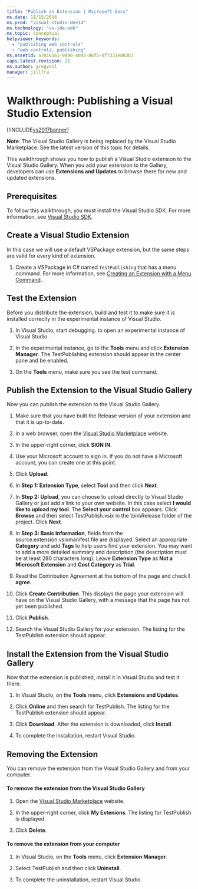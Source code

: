 ```yaml
---
title: "Publish an Extension | Microsoft Docs"
ms.date: 11/15/2016
ms.prod: "visual-studio-dev14"
ms.technology: "vs-ide-sdk"
ms.topic: conceptual
helpviewer_keywords:
  - "publishing web controls"
  - "web controls, publishing"
ms.assetid: a7816161-0490-4043-86f5-0f7331ed83b3
caps.latest.revision: 21
ms.author: gregvanl
manager: jillfra
---
```

# Walkthrough: Publishing a Visual Studio Extension
[!INCLUDE[vs2017banner](../includes/vs2017banner.md)]

**Note**: The Visual Studio Gallery is being replaced by the Visual Studio Marketplace. See the latest version of this topic for details.

This walkthrough shows you how to publish a Visual Studio extension to the Visual Studio Gallery. When you add your extension to the Gallery, developers can use **Extensions and Updates** to browse there for new and updated extensions.

## Prerequisites
 To follow this walkthrough, you must install the Visual Studio SDK. For more information, see [Visual Studio SDK](../extensibility/visual-studio-sdk.md).

## Create a Visual Studio Extension
 In this case we will use a default VSPackage extension, but the same steps are valid for every kind of extension.

1. Create a VSPackage in C# named `TestPublishing` that has a menu command. For more information, see [Creating an Extension with a Menu Command](../extensibility/creating-an-extension-with-a-menu-command.md).

## Test the Extension
 Before you distribute the extension, build and test it to make sure it is installed correctly in the experimental instance of Visual Studio.

1. In Visual Studio, start debugging. to open an experimental instance of Visual Studio.

2. In the experimental instance, go to the **Tools** menu and click **Extension Manager**. The TestPublishing extension should appear in the center pane and be enabled.

3. On the **Tools** menu, make sure you see the test command.

## Publish the Extension to the Visual Studio Gallery
 Now you can publish the extension to the Visual Studio Gallery.

1. Make sure that you have built the Release version of your extension and that it is up-to-date.

2. In a web browser, open the [Visual Studio Marketplace](https://marketplace.visualstudio.com/) website.

3. In the upper-right corner, click **SIGN IN**.

4. Use your Microsoft account to sign in. If you do not have a Microsoft account, you can create one at this point.

5. Click **Upload**.

6. In **Step 1: Extension Type**, select **Tool** and then click **Next**.

7. In **Step 2: Upload**, you can choose to upload directly to Visual Studio Gallery or just add a link to your own website. In this case select **I would like to upload my tool**. The **Select your control** box appears. Click **Browse** and then select TestPublish.vsix in the \bin\Release folder of the project. Click **Next**.

8. In **Step 3: Basic Information**, fields from the source.extension.vsixmanifest file are displayed. Select an appropriate **Category** and add **Tags** to help users find your extension. You may want to add a more detailed summary and description (the description must be at least 280 characters long). Leave **Extension Type** as **Not a Microsoft Extension** and **Cost Category** as **Trial**.

9. Read the Contribution Agreement at the bottom of the page and check **I agree**.

10. Click **Create Contribution**. This displays the page your extension will have on the Visual Studio Gallery, with a message that the page has not yet been published.

11. Click **Publish**.

12. Search the Visual Studio Gallery for your extension. The listing for the TestPublish extension should appear.

## Install the Extension from the Visual Studio Gallery
 Now that the extension is published, install it in Visual Studio and test it there.

1. In Visual Studio, on the **Tools** menu, click **Extensions and Updates**.

2. Click **Online** and then search for TestPublish. The listing for the TestPublish extension should appear.

3. Click **Download**. After the extension is downloaded, click **Install**.

4. To complete the installation, restart Visual Studio.

## Removing the Extension
 You can remove the extension from the Visual Studio Gallery and from your computer.

#### To remove the extension from the Visual Studio Gallery

1. Open the [Visual Studio Marketplace](https://marketplace.visualstudio.com/) website.

2. In the upper-right corner, click **My Extenions**. The listing for TestPublish is displayed.

3. Click **Delete**.

#### To remove the extension from your computer

1. In Visual Studio, on the **Tools** menu, click **Extension Manager**.

2. Select TestPublish and then click **Uninstall**.

3. To complete the uninstallation, restart Visual Studio.
